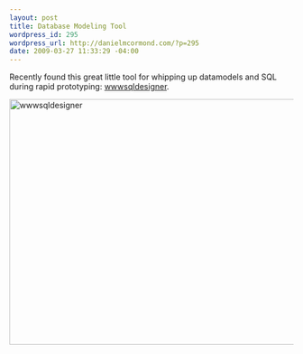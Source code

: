 ```yaml
--- 
layout: post
title: Database Modeling Tool
wordpress_id: 295
wordpress_url: http://danielmcormond.com/?p=295
date: 2009-03-27 11:33:29 -04:00
---
```

Recently found this great little tool for whipping up datamodels and SQL during rapid prototyping: <a href="http://code.google.com/p/wwwsqldesigner/">wwwsqldesigner</a>.

<img src="http://danielmcormond.com/wp-content/uploads/2009/03/wwwsqldesigner.jpg" alt="wwwsqldesigner" title="wwwsqldesigner" width="600" height="435" class="alignnone size-full wp-image-296" />

